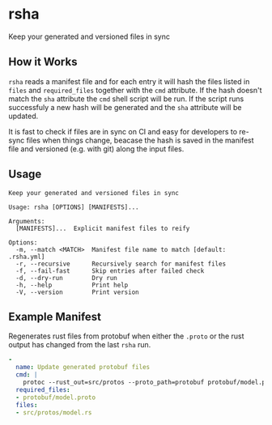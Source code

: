 # rsha

Keep your generated and versioned files in sync

## How it Works

`rsha` reads a manifest file and for each entry it will hash the files listed in
`files` and `required_files` together with the `cmd` attribute. If the hash
doesn't match the `sha` attribute the `cmd` shell script will be run. If the
script runs successfuly a new hash will be generated and the `sha` attribute
will be updated.

It is fast to check if files are in sync on CI and easy for developers to
re-sync files when things change, beacase the hash is saved in the manifest
file and versioned (e.g. with git) along the input files.

## Usage

<!--p[cargo run -- --help]-->
```
Keep your generated and versioned files in sync

Usage: rsha [OPTIONS] [MANIFESTS]...

Arguments:
  [MANIFESTS]...  Explicit manifest files to reify

Options:
  -m, --match <MATCH>  Manifest file name to match [default: .rsha.yml]
  -r, --recursive      Recursively search for manifest files
  -f, --fail-fast      Skip entries after failed check
  -d, --dry-run        Dry run
  -h, --help           Print help
  -V, --version        Print version

```
<!--END[]-->

## Example Manifest

Regenerates rust files from protobuf when either the `.proto` or the rust
output has changed from the last `rsha` run.

```yaml
-
  name: Update generated protobuf files
  cmd: |
    protoc --rust_out=src/protos --proto_path=protobuf protobuf/model.proto
  required_files:
  - protobuf/model.proto
  files:
  - src/protos/model.rs
```
